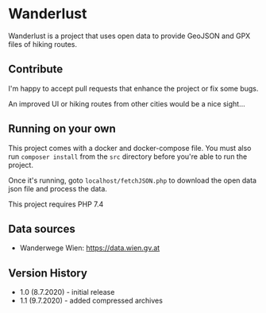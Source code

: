 # Wanderlust

Wanderlust is a project that uses open data to provide GeoJSON and GPX files of hiking routes.

## Contribute

I'm happy to accept pull requests that enhance the project or fix some bugs.

An improved UI or hiking routes from other cities would be a nice sight...

## Running on your own

This project comes with a docker and docker-compose file. You must also run ```composer install``` from the ```src``` directory before you're able to run the project.

Once it's running, goto ```localhost/fetchJSON.php``` to download the open data json file and process the data.

This project requires PHP 7.4

## Data sources

- Wanderwege Wien: https://data.wien.gv.at

## Version History

- 1.0 (8.7.2020) - initial release
- 1.1 (9.7.2020) - added compressed archives